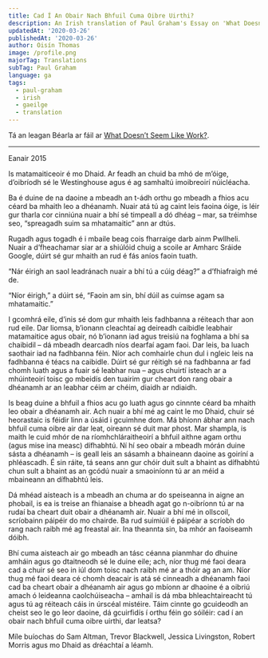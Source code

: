 ```yaml
---
title: Cad Í An Obair Nach Bhfuil Cuma Oibre Uirthi?
description: An Irish translation of Paul Graham's Essay on 'What Doesn’t Seem Like Work?'
updatedAt: '2020-03-26'
publishedAt: '2020-03-26'
author: Oisín Thomas
image: /profile.png
majorTag: Translations
subTag: Paul Graham
language: ga
tags:
  - paul-graham
  - irish
  - gaeilge
  - translation
---
```


Tá an leagan Béarla ar fáil ar [What Doesn’t Seem Like Work?](http://www.paulgraham.com/work.html).

---
Eanair 2015

Is matamaiticeoir é mo Dhaid. Ar feadh an chuid ba mhó de m’óige, d’oibríodh sé le Westinghouse agus é ag samhaltú imoibreoirí núicléacha. 

Ba é duine de na daoine a mbeadh an t-ádh orthu go mbeadh a fhios acu céard ba mhaith leo a dhéanamh. Nuair atá tú ag caint leis faoina óige, is léir gur tharla cor cinniúna nuair a bhí sé timpeall a dó dhéag – mar, sa tréimhse seo, “spreagadh suim sa mhatamaitic” ann ar dtús. 

Rugadh agus togadh é i mbaile beag cois fharraige darb ainm Pwllheli. Nuair a d’fheachamar siar ar a shiúlóid chuig a scoile ar Amharc Sráide Google, dúirt sé gur mhaith an rud é fás aníos faoin tuath. 

“Nár éirigh an saol leadránach nuair a bhí tú a cúig déag?” a d’fhiafraigh mé de.

“Níor éirigh,” a dúirt sé, “Faoin am sin, bhí dúil as cuimse agam sa mhatamaitic.”

I gcomhrá eile, d’inis sé dom gur mhaith leis fadhbanna a réiteach thar aon rud eile. Dar liomsa, b’ionann cleachtaí ag deireadh caibidle leabhair matamaitice agus obair, nó b’ionann iad agus treisiú na foghlama a bhí sa chaibidil – dá mbeadh dearcadh níos dearfaí agam faoi. Dar leis, ba luach saothair iad na fadhbanna féin. Níor ach comhairle chun dul i ngleic leis na fadhbanna é téacs na caibidle. Dúirt sé gur réitigh sé na fadhbanna ar fad chomh luath agus a fuair sé leabhar nua – agus chuirtí isteach ar a mhúinteoirí toisc go mbeidís den tuairim gur cheart don rang obair a dhéanamh ar an leabhar céim ar chéim, diaidh ar ndiaidh.

Is beag duine a bhfuil a fhios acu go luath agus go cinnnte céard ba mhaith leo obair a dhéanamh air. Ach nuair a bhí mé ag caint le mo Dhaid, chuir sé heorastaic is féidir linn a úsáid i gcuimhne dom. Má bhíonn ábhar ann nach bhfuil cuma oibre air dar leat, oireann sé duit mar phost. Mar shampla, is maith le cuid mhór de na ríomhchláraitheoirí a bhfuil aithne agam orthu (agus mise ina measc) dífhabhtú. Ní hí seo obair a mbeadh mórán duine sásta a dhéanamh – is geall leis an sásamh a bhaineann daoine as goiríní a phléascadh. É sin ráite, tá seans ann gur chóir duit sult a bhaint as dífhabhtú chun sult a bhaint as an gcódú nuair a smaoiníonn tú ar an méid a mbaineann an dífhabhtú leis. 

Dá mhéad aisteach is a mbeadh an chuma ar do speiseanna in aigne an phobail, is ea is treise an fhianaise a bheadh agat go n-oibríonn tú ar na rudaí ba cheart duit obair a dhéanamh air. Nuair a bhí mé in ollscoil, scríobainn páipéir do mo chairde. Ba rud suimiúil é páipéar a scríobh do rang nach raibh mé ag freastal air. Ina theannta sin, ba mhór an faoiseamh dóibh. 

Bhí cuma aisteach air go mbeadh an tásc céanna pianmhar do dhuine amháin agus go dtaitneodh sé le duine eile; ach, níor thug mé faoi deara cad a chuir sé seo in iúl dom toisc nach raibh mé ar a thóir ag an am. Níor thug mé faoi deara cé chomh deacair is atá sé cinneadh a dhéanamh faoi cad ba cheart obair a dhéanamh air agus go mbíonn ar dhaoine é a oibriú amach ó leideanna caolchúiseacha – amhail is dá mba bhleachtaireacht tú agus tú ag réiteach cáis in úrscéal mistéire. Táim cinnte go gcuideodh an cheist seo le go leor daoine, dá gcuirfidís í orthu féin go sóiléir: cad í an obair nach bhfuil cuma oibre uirthi, dar leatsa?

Míle buíochas do Sam Altman, Trevor Blackwell, Jessica Livingston, Robert Morris agus mo Dhaid as dréachtaí a léamh.
